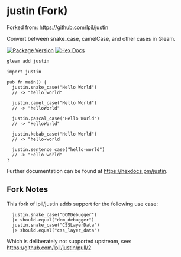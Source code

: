 # justin (Fork)

Forked from: https://github.com/lpil/justin

Convert between snake_case, camelCase, and other cases in Gleam.

[![Package Version](https://img.shields.io/hexpm/v/justin)](https://hex.pm/packages/justin)
[![Hex Docs](https://img.shields.io/badge/hex-docs-ffaff3)](https://hexdocs.pm/justin/)

```sh
gleam add justin
```
```gleam
import justin

pub fn main() {
  justin.snake_case("Hello World")
  // -> "hello_world"

  justin.camel_case("Hello World")
  // -> "helloWorld"

  justin.pascal_case("Hello World")
  // -> "HelloWorld"

  justin.kebab_case("Hello World")
  // -> "hello-world

  justin.sentence_case("hello-world")
  // -> "Hello world"
}
```

Further documentation can be found at <https://hexdocs.pm/justin>.

## Fork Notes

This fork of lpil/justin adds support for the following use case:

```gleam
  justin.snake_case("DOMDebugger")
  |> should.equal("dom_debugger")
  justin.snake_case("CSSLayerData")
  |> should.equal("css_layer_data")
```

Which is deliberately not supported upstream, see:
https://github.com/lpil/justin/pull/2